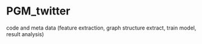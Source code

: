 PGM_twitter
===========

code and meta data (feature extraction, graph structure extract, train model, result analysis)
